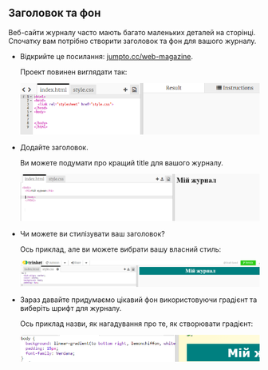 ## Заголовок та фон

Веб-сайти журналу часто мають багато маленьких деталей на сторінці. Спочатку вам потрібно створити заголовок та фон для вашого журналу.

+ Відкрийте це посилання: <a href="http://jumpto.cc/web-magazine" target="_blank">jumpto.cc/web-magazine</a>.
    
    Проект повинен виглядати так:
    
    ![знімок екрану](images/magazine-starter.png)

+ Додайте заголовок.
    
    Ви можете подумати про кращий title для вашого журналу.
    
    ![знімок екрану](images/magazine-heading.png)

+ Чи можете ви стилізувати ваш заголовок?
    
    Ось приклад, але ви можете вибрати вашу власний стиль:
    
    ![знімок екрану](images/magazine-heading-style.png)

+ Зараз давайте придумаємо цікавий фон використовуючи градієнт та виберіть шрифт для журналу.
    
    Ось приклад назви, як нагадування про те, як створювати градієнт:
    
    ![знімок екрану](images/magazine-background.png)